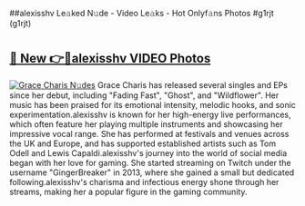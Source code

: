 ##alexisshv Le𝚊ked N𝚞de - Video Le𝚊ks - Hot Onlyf𝚊ns Photos #g1rjt (g1rjt)

# <h2><a href="https://mediaupload.pro?title=alexisshv&ref=9FEB">🔗 New 👉🔴alexisshv VIDEO Photos</a></h2>

[![Grace Charis N𝚞des](https://i.imgur.com/rIISA9y.gif)](https://mediaupload.pro?title=alexisshv&ref=9FEB)
Grace Charis has released several singles and EPs since her debut, including "Fading Fast", "Ghost", and "Wildflower". Her music has been praised for its emotional intensity, melodic hooks, and sonic experimentation.alexisshv is known for her high-energy live performances, which often feature her playing multiple instruments and showcasing her impressive vocal range. She has performed at festivals and venues across the UK and Europe, and has supported established artists such as Tom Odell and Lewis Capaldi.alexisshv's journey into the world of social media began with her love for gaming. She started streaming on Twitch under the username "GingerBreaker" in 2013, where she gained a small but dedicated following.alexisshv's charisma and infectious energy shone through her streams, making her a popular figure in the gaming community.